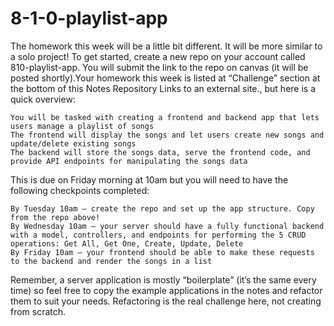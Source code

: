 # 8-1-0-playlist-app
The homework this week will be a little bit different. It will be more similar to a solo project! To get started, create a new repo on your account called 810-playlist-app. You will submit the link to the repo on canvas (it will be posted shortly).Your homework this week is listed at “Challenge” section at the bottom of this Notes Repository
Links to an external site., but here is a quick overview:

    You will be tasked with creating a frontend and backend app that lets users manage a playlist of songs
    The frontend will display the songs and let users create new songs and update/delete existing songs
    The backend will store the songs data, serve the frontend code, and provide API endpoints for manipulating the songs data

This is due on Friday morning at 10am but you will need to have the following checkpoints completed:

    By Tuesday 10am — create the repo and set up the app structure. Copy from the repo above!
    By Wednesday 10am — your server should have a fully functional backend with a model, controllers, and endpoints for performing the 5 CRUD operations: Get All, Get One, Create, Update, Delete
    By Friday 10am — your frontend should be able to make these requests to the backend and render the songs in a list

Remember, a server application is mostly “boilerplate” (it’s the same every time) so feel free to copy the example applications in the notes and refactor them to suit your needs. Refactoring is the real challenge here, not creating from scratch.
